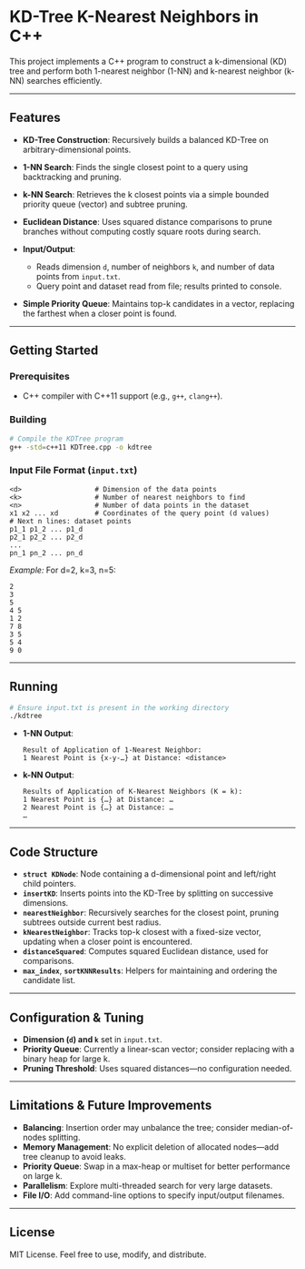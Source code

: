 # KD-Tree K-Nearest Neighbors in C++

This project implements a C++ program to construct a k-dimensional (KD) tree and perform both 1-nearest neighbor (1-NN) and k-nearest neighbor (k-NN) searches efficiently.

---

## Features

* **KD-Tree Construction**: Recursively builds a balanced KD-Tree on arbitrary-dimensional points.
* **1-NN Search**: Finds the single closest point to a query using backtracking and pruning.
* **k-NN Search**: Retrieves the k closest points via a simple bounded priority queue (vector) and subtree pruning.
* **Euclidean Distance**: Uses squared distance comparisons to prune branches without computing costly square roots during search.
* **Input/Output**:

  * Reads dimension `d`, number of neighbors `k`, and number of data points from `input.txt`.
  * Query point and dataset read from file; results printed to console.
* **Simple Priority Queue**: Maintains top-k candidates in a vector, replacing the farthest when a closer point is found.

---

## Getting Started

### Prerequisites

* C++ compiler with C++11 support (e.g., `g++`, `clang++`).

### Building

```bash
# Compile the KDTree program
g++ -std=c++11 KDTree.cpp -o kdtree
```

### Input File Format (`input.txt`)

```
<d>                  # Dimension of the data points
<k>                  # Number of nearest neighbors to find
<n>                  # Number of data points in the dataset
x1 x2 ... xd         # Coordinates of the query point (d values)
# Next n lines: dataset points
p1_1 p1_2 ... p1_d
p2_1 p2_2 ... p2_d
...
pn_1 pn_2 ... pn_d
```

*Example:* For d=2, k=3, n=5:

```
2
3
5
4 5
1 2
7 8
3 5
5 4
9 0
```

---

## Running

```bash
# Ensure input.txt is present in the working directory
./kdtree
```

* **1-NN Output**:

  ```
  Result of Application of 1-Nearest Neighbor:
  1 Nearest Point is {x-y-…} at Distance: <distance>
  ```

* **k-NN Output**:

  ```
  Results of Application of K-Nearest Neighbors (K = k):
  1 Nearest Point is {…} at Distance: …
  2 Nearest Point is {…} at Distance: …
  …
  ```

---

## Code Structure

* **`struct KDNode`**: Node containing a d-dimensional point and left/right child pointers.
* **`insertKD`**: Inserts points into the KD-Tree by splitting on successive dimensions.
* **`nearestNeighbor`**: Recursively searches for the closest point, pruning subtrees outside current best radius.
* **`kNearestNeighbor`**: Tracks top-k closest with a fixed-size vector, updating when a closer point is encountered.
* **`distanceSquared`**: Computes squared Euclidean distance, used for comparisons.
* **`max_index`**, **`sortKNNResults`**: Helpers for maintaining and ordering the candidate list.

---

## Configuration & Tuning

* **Dimension (`d`) and `k`** set in `input.txt`.
* **Priority Queue**: Currently a linear-scan vector; consider replacing with a binary heap for large k.
* **Pruning Threshold**: Uses squared distances—no configuration needed.

---

## Limitations & Future Improvements

* **Balancing**: Insertion order may unbalance the tree; consider median-of-nodes splitting.
* **Memory Management**: No explicit deletion of allocated nodes—add tree cleanup to avoid leaks.
* **Priority Queue**: Swap in a max-heap or multiset for better performance on large k.
* **Parallelism**: Explore multi-threaded search for very large datasets.
* **File I/O**: Add command-line options to specify input/output filenames.

---

## License

MIT License. Feel free to use, modify, and distribute.
